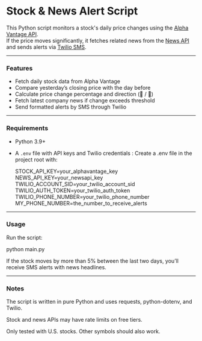 # Stock & News Alert Script

This Python script monitors a stock's daily price changes using the [Alpha Vantage API](https://www.alphavantage.co/).  
If the price moves significantly, it fetches related news from the [News API](https://newsapi.org/) and sends alerts via [Twilio SMS](https://www.twilio.com/).

---

### Features
- Fetch daily stock data from Alpha Vantage
- Compare yesterday’s closing price with the day before
- Calculate price change percentage and direction (🔺 / 🔻)
- Fetch latest company news if change exceeds threshold
- Send formatted alerts by SMS through Twilio

---

### Requirements
- Python 3.9+
- A `.env` file with API keys and Twilio credentials :
    Create a .env file in the project root with:
    
    STOCK_API_KEY=your_alphavantage_key  
    NEWS_API_KEY=your_newsapi_key  
    TWILIO_ACCOUNT_SID=your_twilio_account_sid  
    TWILIO_AUTH_TOKEN=your_twilio_auth_token  
    TWILIO_PHONE_NUMBER=your_twilio_phone_number  
    MY_PHONE_NUMBER=the_number_to_receive_alerts  

---

### Usage

Run the script:

python main.py


If the stock moves by more than 5% between the last two days, you’ll receive SMS alerts with news headlines.

---

### Notes

The script is written in pure Python and uses requests, python-dotenv, and Twilio.

Stock and news APIs may have rate limits on free tiers.

Only tested with U.S. stocks. Other symbols should also work.
